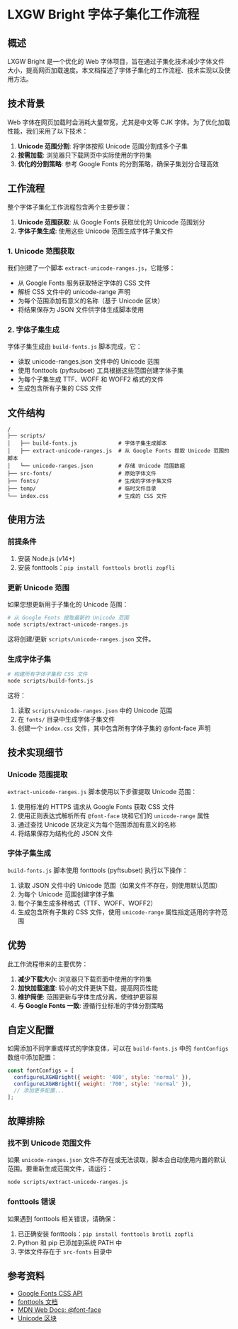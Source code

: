 # LXGW Bright 字体子集化工作流程

## 概述

LXGW Bright 是一个优化的 Web 字体项目，旨在通过子集化技术减少字体文件大小，提高网页加载速度。本文档描述了字体子集化的工作流程、技术实现以及使用方法。

## 技术背景

Web 字体在网页加载时会消耗大量带宽，尤其是中文等 CJK 字体。为了优化加载性能，我们采用了以下技术：

1. **Unicode 范围分割**: 将字体按照 Unicode 范围分割成多个子集
2. **按需加载**: 浏览器只下载网页中实际使用的字符集
3. **优化的分割策略**: 参考 Google Fonts 的分割策略，确保子集划分合理高效

## 工作流程

整个字体子集化工作流程包含两个主要步骤：

1. **Unicode 范围获取**: 从 Google Fonts 获取优化的 Unicode 范围划分
2. **字体子集生成**: 使用这些 Unicode 范围生成字体子集文件

### 1. Unicode 范围获取

我们创建了一个脚本 `extract-unicode-ranges.js`，它能够：

- 从 Google Fonts 服务获取特定字体的 CSS 文件
- 解析 CSS 文件中的 unicode-range 声明
- 为每个范围添加有意义的名称（基于 Unicode 区块）
- 将结果保存为 JSON 文件供字体生成脚本使用

### 2. 字体子集生成

字体子集生成由 `build-fonts.js` 脚本完成，它：

- 读取 unicode-ranges.json 文件中的 Unicode 范围
- 使用 fonttools (pyftsubset) 工具根据这些范围创建字体子集
- 为每个子集生成 TTF、WOFF 和 WOFF2 格式的文件
- 生成包含所有子集的 CSS 文件

## 文件结构

```
/
├── scripts/
│   ├── build-fonts.js             # 字体子集生成脚本
│   ├── extract-unicode-ranges.js  # 从 Google Fonts 提取 Unicode 范围的脚本
│   └── unicode-ranges.json        # 存储 Unicode 范围数据
├── src-fonts/                     # 原始字体文件
├── fonts/                         # 生成的字体子集文件
├── temp/                          # 临时文件目录
└── index.css                      # 生成的 CSS 文件
```

## 使用方法

### 前提条件

1. 安装 Node.js (v14+)
2. 安装 fonttools：`pip install fonttools brotli zopfli`

### 更新 Unicode 范围

如果您想更新用于子集化的 Unicode 范围：

```bash
# 从 Google Fonts 提取最新的 Unicode 范围
node scripts/extract-unicode-ranges.js
```

这将创建/更新 `scripts/unicode-ranges.json` 文件。

### 生成字体子集

```bash
# 构建所有字体子集和 CSS 文件
node scripts/build-fonts.js
```

这将：

1. 读取 `scripts/unicode-ranges.json` 中的 Unicode 范围
2. 在 `fonts/` 目录中生成字体子集文件
3. 创建一个 `index.css` 文件，其中包含所有字体子集的 @font-face 声明

## 技术实现细节

### Unicode 范围提取

`extract-unicode-ranges.js` 脚本使用以下步骤提取 Unicode 范围：

1. 使用标准的 HTTPS 请求从 Google Fonts 获取 CSS 文件
2. 使用正则表达式解析所有 `@font-face` 块和它们的 `unicode-range` 属性
3. 通过查找 Unicode 区块定义为每个范围添加有意义的名称
4. 将结果保存为结构化的 JSON 文件

### 字体子集生成

`build-fonts.js` 脚本使用 fonttools (pyftsubset) 执行以下操作：

1. 读取 JSON 文件中的 Unicode 范围（如果文件不存在，则使用默认范围）
2. 为每个 Unicode 范围创建字体子集
3. 每个子集生成多种格式（TTF、WOFF、WOFF2）
4. 生成包含所有子集的 CSS 文件，使用 `unicode-range` 属性指定适用的字符范围

## 优势

此工作流程带来的主要优势：

1. **减少下载大小**: 浏览器只下载页面中使用的字符集
2. **加快加载速度**: 较小的文件更快下载，提高网页性能
3. **维护简便**: 范围更新与字体生成分离，使维护更容易
4. **与 Google Fonts 一致**: 遵循行业标准的字体分割策略

## 自定义配置

如需添加不同字重或样式的字体变体，可以在 `build-fonts.js` 中的 `fontConfigs` 数组中添加配置：

```javascript
const fontConfigs = [
  configureLXGWBright({ weight: '400', style: 'normal' }),
  configureLXGWBright({ weight: '700', style: 'normal' }),
  // 添加更多配置...
];
```

## 故障排除

### 找不到 Unicode 范围文件

如果 `unicode-ranges.json` 文件不存在或无法读取，脚本会自动使用内置的默认范围。要重新生成范围文件，请运行：

```bash
node scripts/extract-unicode-ranges.js
```

### fonttools 错误

如果遇到 fonttools 相关错误，请确保：

1. 已正确安装 fonttools：`pip install fonttools brotli zopfli`
2. Python 和 pip 已添加到系统 PATH 中
3. 字体文件存在于 `src-fonts` 目录中

## 参考资料

- [Google Fonts CSS API](https://developers.google.com/fonts/docs/css2)
- [fonttools 文档](https://fonttools.readthedocs.io/en/latest/)
- [MDN Web Docs: @font-face](https://developer.mozilla.org/en-US/docs/Web/CSS/@font-face)
- [Unicode 区块](https://www.unicode.org/charts/)
